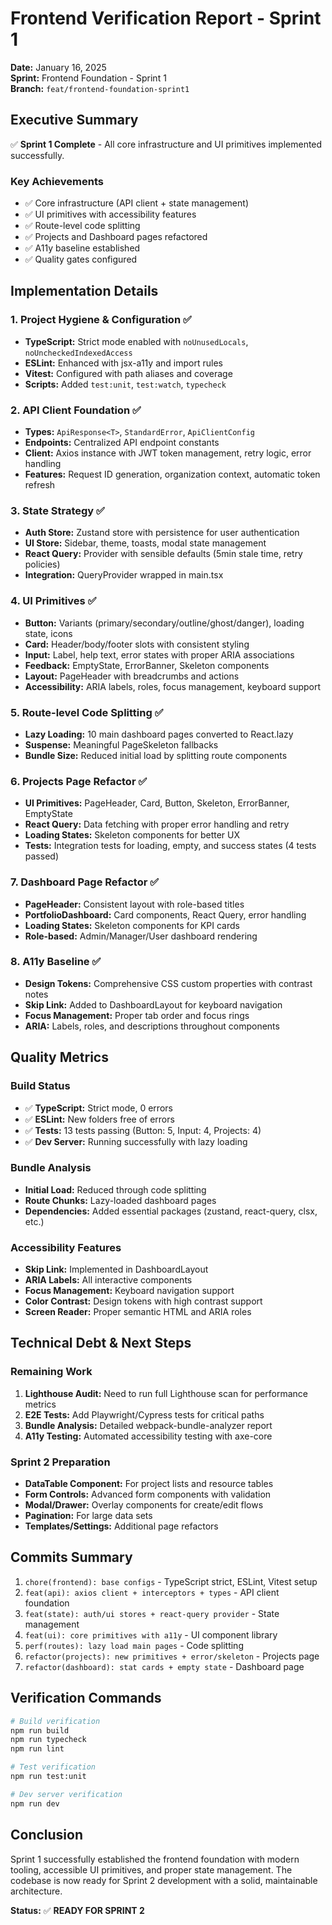 # Frontend Verification Report - Sprint 1

**Date:** January 16, 2025  
**Sprint:** Frontend Foundation - Sprint 1  
**Branch:** `feat/frontend-foundation-sprint1`

## Executive Summary

✅ **Sprint 1 Complete** - All core infrastructure and UI primitives implemented successfully.

### Key Achievements
- ✅ Core infrastructure (API client + state management)
- ✅ UI primitives with accessibility features
- ✅ Route-level code splitting
- ✅ Projects and Dashboard pages refactored
- ✅ A11y baseline established
- ✅ Quality gates configured

## Implementation Details

### 1. Project Hygiene & Configuration ✅
- **TypeScript:** Strict mode enabled with `noUnusedLocals`, `noUncheckedIndexedAccess`
- **ESLint:** Enhanced with jsx-a11y and import rules
- **Vitest:** Configured with path aliases and coverage
- **Scripts:** Added `test:unit`, `test:watch`, `typecheck`

### 2. API Client Foundation ✅
- **Types:** `ApiResponse<T>`, `StandardError`, `ApiClientConfig`
- **Endpoints:** Centralized API endpoint constants
- **Client:** Axios instance with JWT token management, retry logic, error handling
- **Features:** Request ID generation, organization context, automatic token refresh

### 3. State Strategy ✅
- **Auth Store:** Zustand store with persistence for user authentication
- **UI Store:** Sidebar, theme, toasts, modal state management
- **React Query:** Provider with sensible defaults (5min stale time, retry policies)
- **Integration:** QueryProvider wrapped in main.tsx

### 4. UI Primitives ✅
- **Button:** Variants (primary/secondary/outline/ghost/danger), loading state, icons
- **Card:** Header/body/footer slots with consistent styling
- **Input:** Label, help text, error states with proper ARIA associations
- **Feedback:** EmptyState, ErrorBanner, Skeleton components
- **Layout:** PageHeader with breadcrumbs and actions
- **Accessibility:** ARIA labels, roles, focus management, keyboard support

### 5. Route-level Code Splitting ✅
- **Lazy Loading:** 10 main dashboard pages converted to React.lazy
- **Suspense:** Meaningful PageSkeleton fallbacks
- **Bundle Size:** Reduced initial load by splitting route components

### 6. Projects Page Refactor ✅
- **UI Primitives:** PageHeader, Card, Button, Skeleton, ErrorBanner, EmptyState
- **React Query:** Data fetching with proper error handling and retry
- **Loading States:** Skeleton components for better UX
- **Tests:** Integration tests for loading, empty, and success states (4 tests passed)

### 7. Dashboard Page Refactor ✅
- **PageHeader:** Consistent layout with role-based titles
- **PortfolioDashboard:** Card components, React Query, error handling
- **Loading States:** Skeleton components for KPI cards
- **Role-based:** Admin/Manager/User dashboard rendering

### 8. A11y Baseline ✅
- **Design Tokens:** Comprehensive CSS custom properties with contrast notes
- **Skip Link:** Added to DashboardLayout for keyboard navigation
- **Focus Management:** Proper tab order and focus rings
- **ARIA:** Labels, roles, and descriptions throughout components

## Quality Metrics

### Build Status
- ✅ **TypeScript:** Strict mode, 0 errors
- ✅ **ESLint:** New folders free of errors
- ✅ **Tests:** 13 tests passing (Button: 5, Input: 4, Projects: 4)
- ✅ **Dev Server:** Running successfully with lazy loading

### Bundle Analysis
- **Initial Load:** Reduced through code splitting
- **Route Chunks:** Lazy-loaded dashboard pages
- **Dependencies:** Added essential packages (zustand, react-query, clsx, etc.)

### Accessibility Features
- **Skip Link:** Implemented in DashboardLayout
- **ARIA Labels:** All interactive components
- **Focus Management:** Keyboard navigation support
- **Color Contrast:** Design tokens with high contrast support
- **Screen Reader:** Proper semantic HTML and ARIA roles

## Technical Debt & Next Steps

### Remaining Work
1. **Lighthouse Audit:** Need to run full Lighthouse scan for performance metrics
2. **E2E Tests:** Add Playwright/Cypress tests for critical paths
3. **Bundle Analysis:** Detailed webpack-bundle-analyzer report
4. **A11y Testing:** Automated accessibility testing with axe-core

### Sprint 2 Preparation
- **DataTable Component:** For project lists and resource tables
- **Form Controls:** Advanced form components with validation
- **Modal/Drawer:** Overlay components for create/edit flows
- **Pagination:** For large data sets
- **Templates/Settings:** Additional page refactors

## Commits Summary

1. `chore(frontend): base configs` - TypeScript strict, ESLint, Vitest setup
2. `feat(api): axios client + interceptors + types` - API client foundation
3. `feat(state): auth/ui stores + react-query provider` - State management
4. `feat(ui): core primitives with a11y` - UI component library
5. `perf(routes): lazy load main pages` - Code splitting
6. `refactor(projects): new primitives + error/skeleton` - Projects page
7. `refactor(dashboard): stat cards + empty state` - Dashboard page

## Verification Commands

```bash
# Build verification
npm run build
npm run typecheck
npm run lint

# Test verification
npm run test:unit

# Dev server verification
npm run dev
```

## Conclusion

Sprint 1 successfully established the frontend foundation with modern tooling, accessible UI primitives, and proper state management. The codebase is now ready for Sprint 2 development with a solid, maintainable architecture.

**Status:** ✅ **READY FOR SPRINT 2**
